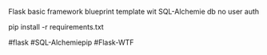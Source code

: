 Flask basic framework blueprint template wit SQL-Alchemie db
no user auth

pip install -r requirements.txt

#flask
#SQL-Alchemiepip
#Flask-WTF

